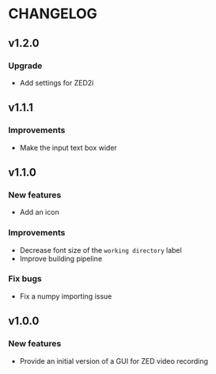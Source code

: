 # CHANGELOG

## v1.2.0
### Upgrade
- Add settings for ZED2i

## v1.1.1
### Improvements
- Make the input text box wider

## v1.1.0
### New features
- Add an icon

### Improvements
- Decrease font size of the `working directory` label
- Improve building pipeline

### Fix bugs
- Fix a numpy importing issue

## v1.0.0
### New features
- Provide an initial version of a GUI for ZED video recording
